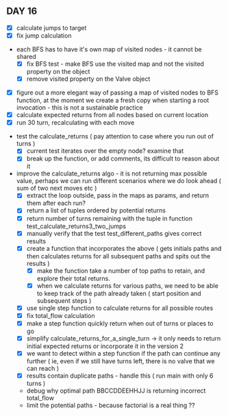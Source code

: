 ## DAY 16
- [x] calculate jumps to target
- [x] fix jump calculation
- each BFS has to have it's own map of visited nodes - it cannot be shared
  - [x] fix BFS test - make BFS use the visited map and not the visited property on the object
  - [x] remove visited property on the Valve object 
- [x] figure out a more elegant way of passing a map of visited nodes to BFS function, at the moment we create a fresh copy when starting a root invocation - this is not  a sustainable practice
- [x] calculate expected returns from all nodes based on current location
- [x] run 30 turn, recalculating with each move
- test the calculate_returns ( pay attention to case where you run out of turns )
  - [x] current test iterates over the empty node? examine that
  - [x] break up the function, or add comments, its difficult to reason about it
- improve the calculate_returns algo - it is not returning max possible value, perhaps we can run different scenarios where we do look ahead ( sum of two next moves etc )
  - [x] extract the loop outside, pass in the maps as params, and return them after each run?
  - [x] return a list of tuples ordered by potential returns
  - [x] return number of turns remaining with the tuple in function test_calculate_returns3_two_jumps
  - [x] manually verify that the test test_different_paths gives correct results 
  - [x] create a function that incorporates the above ( gets initials paths and then calculates returns for all subsequent paths and spits out the results )
    - [x] make the function take a number of top paths to retain, and explore their total returns.
    - [x] when we calculate returns for various paths, we need to be able to keep track of the path already taken ( start position and subsequent steps )
  - [x] use single step function to calculate returns for all possible routes
  - [x] fix total_flow calculation
  - [x] make a step function quickly return when out of turns or places to go
  - [x] simplify calculate_returns_for_a_single_turn -> it only needs to return initial expected returns or incorporate it in the version 2
  - [x] we want to detect within a step function if the path can continue any further ( ie, even if we still have turns left, there is no valve that we can reach )
  - [x] results contain duplicate paths - handle this ( run main with only 6 turns )
  - debug why optimal path BBCCDDEEHHJJ is returning incorrect total_flow
  - limit the potential paths - because factorial is a real thing ??

